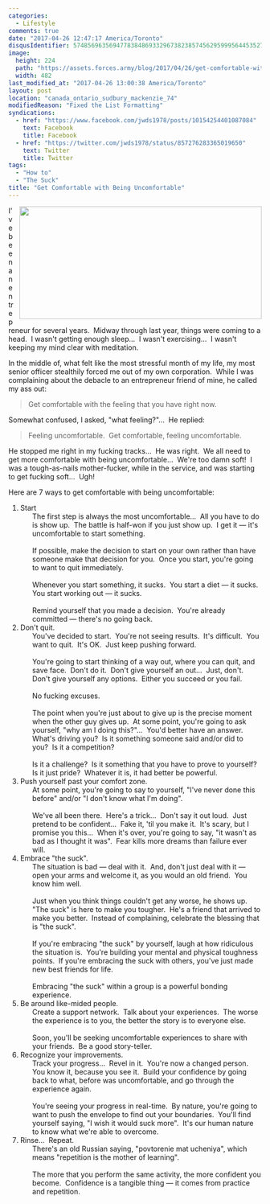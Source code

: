 ```yaml
---
categories:
  - Lifestyle
comments: true
date: "2017-04-26 12:47:17 America/Toronto"
disqusIdentifier: 5748569635694778384869332967382385745629599956445352795977453736626928282566242477467367628869326966
image:
  height: 224
  path: "https://assets.forces.army/blog/2017/04/26/get-comfortable-with-being-uncomfortable/hotlink-ok/innominate_1_482x224.png"
  width: 482
last_modified_at: "2017-04-26 13:00:38 America/Toronto"
layout: post
location: "canada_ontario_sudbury_mackenzie_74"
modifiedReason: "Fixed the List Formatting"
syndications:
  - href: "https://www.facebook.com/jwds1978/posts/10154254401087084"
    text: Facebook
    title: Facebook
  - href: "https://twitter.com/jwds1978/status/857276283365019650"
    text: Twitter
    title: Twitter
tags:
  - "How to"
  - "The Suck"
title: "Get Comfortable with Being Uncomfortable"
---
```


<img
  alt="" height="224" src="{{ site.uri.assets }}/blog/2017/04/26/get-comfortable-with-being-uncomfortable/innominate_1_482x224.png"
  style="border: 0px; float: right; margin-bottom: 10px; margin-left: 10px;" width="482" />
<p>
  I've been an entrepreneur for several years.&nbsp; Midway through last year, things were coming to a head.&nbsp; I wasn't getting enough sleep&hellip;&nbsp; I
  wasn't exercising&hellip;&nbsp; I wasn't keeping my mind clear with meditation.
</p>
<p>
  In the middle of, what felt like the most stressful month of my life, my most senior officer stealthily forced me out of my own corporation.&nbsp; While I was
  complaining about the debacle to an entrepreneur friend of mine, he called my ass out:
  <blockquote>
    Get comfortable with the feeling that you have right now.
  </blockquote>
</p>
<!-- excerptBreak -->
<p>
  Somewhat confused, I asked, &quot;what feeling?&quot;&hellip;&nbsp; He replied:
  <blockquote>
    Feeling uncomfortable.&nbsp; Get comfortable, feeling uncomfortable.
  </blockquote>
</p>
<p>
  He stopped me right in my fucking tracks&hellip;&nbsp; He was right.&nbsp; We all need to get more comfortable with being uncomfortable&hellip;&nbsp; We're
  too damn soft!&nbsp; I was a tough-as-nails mother-fucker, while in the service, and was starting to get fucking soft&hellip;&nbsp; Ugh!
</p>
<p>
  Here are 7 ways to get comfortable with being uncomfortable:
  <ol style="list-style-type: decimal;">
    <li>
      Start
      <ul style="list-style-type: none;">
        <li>
          The first step is always the most uncomfortable&hellip;&nbsp; All you have to do is show up.&nbsp; The battle is half-won if you just show up.&nbsp; I
          get it &#8212; it's uncomfortable to start something.<br />
          &nbsp;<br />
          If possible, make the decision to start on your own rather than have someone make that decision for you.&nbsp; Once you start, you're going to want to
          quit immediately.<br />
          &nbsp;<br />
          Whenever you start something, it sucks.&nbsp; You start a diet &#8212; it sucks.&nbsp; You start working out &#8212; it sucks.<br />
          &nbsp;<br />
          Remind yourself that you made a decision.&nbsp; You're already committed &#8212; there's no going back.
        </li>
      </ul>
    </li>
    <li>
      Don't quit.
      <ul style="list-style-type: none;">
        <li>
          You've decided to start.&nbsp; You're not seeing results.&nbsp; It's difficult.&nbsp; You want to quit.&nbsp; It's OK.&nbsp; Just keep pushing
          forward.<br />
          &nbsp;<br />
          You're going to start thinking of a way out, where you can quit, and save face.&nbsp; Don't do it.&nbsp; Don't give yourself an out&hellip;&nbsp;
          Just, don't.&nbsp; Don't give yourself any options.&nbsp; Either you succeed or you fail.<br />
          &nbsp;<br />
          No fucking excuses.<br />
          &nbsp;<br />
          The point when you're just about to give up is the precise moment when the other guy gives up.&nbsp; At some point, you're going to ask yourself,
          &quot;why am I doing this?&quot;&hellip;&nbsp; You'd better have an answer.&nbsp; What's driving you?&nbsp; Is it something someone said and/or did to
          you?&nbsp; Is it a competition?<br />
          &nbsp;<br />
          Is it a challenge?&nbsp; Is it something that you have to prove to yourself?&nbsp; Is it just pride?&nbsp; Whatever it is, it had better be powerful.
        </li>
      </ul>
    </li>
    <li>
      Push yourself past your comfort zone.
      <ul style="list-style-type: none;">
        <li>
          At some point, you're going to say to yourself, &quot;I've never done this before&quot; and/or &quot;I don't know what I'm doing&quot;.<br />
          &nbsp;<br />
          We've all been there.&nbsp; Here's a trick&hellip;&nbsp; Don't say it out loud.&nbsp; Just pretend to be confident&hellip;&nbsp; Fake it, 'til you
          make it.&nbsp; It's scary, but I promise you this&hellip;&nbsp; When it's over, you're going to say, &quot;it wasn't as bad as I thought it
          was&quot;.&nbsp; Fear kills more dreams than failure ever will.
        </li>
      </ul>
    </li>
    <li>
      Embrace &quot;the suck&quot;.
      <ul style="list-style-type: none;">
        <li>
          The situation is bad &#8212; deal with it.&nbsp; And, don't just deal with it &#8212; open your arms and welcome it, as you would an old friend.&nbsp;
          You know him well.<br />
          &nbsp;<br />
          Just when you think things couldn't get any worse, he shows up.&nbsp; &quot;The suck&quot; is here to make you tougher.&nbsp; He's a friend that
          arrived to make you better.&nbsp; Instead of complaining, celebrate the blessing that is &quot;the suck&quot;.<br />
          &nbsp;<br />
          If you're embracing &quot;the suck&quot; by yourself, laugh at how ridiculous the situation is.&nbsp; You're building your mental and physical
          toughness points.&nbsp; If you're embracing the suck with others, you've just made new best friends for life.<br />
          &nbsp;<br />
          Embracing &quot;the suck&quot; within a group is a powerful bonding experience.
        </li>
      </ul>
    </li>
    <li>
      Be around like-mided people.
      <ul style="list-style-type: none;">
        <li>
          Create a support network.&nbsp; Talk about your experiences.&nbsp; The worse the experience is to you, the better the story is to everyone else.<br />
          &nbsp;<br />
          Soon, you'll be seeking uncomfortable experiences to share with your friends.&nbsp; Be a good story-teller.
        </li>
      </ul>
    </li>
    <li>
      Recognize your improvements.
      <ul style="list-style-type: none;">
        <li>
          Track your progress&hellip;&nbsp; Revel in it.&nbsp; You're now a changed person.&nbsp; You know it, because you see it.&nbsp; Build your confidence
          by going back to what, before was uncomfortable, and go through the experience again.<br />
          &nbsp;<br />
          You're seeing your progress in real-time.&nbsp; By nature, you're going to want to push the envelope to find out your boundaries.&nbsp; You'll find
          yourself saying, &quot;I wish it would suck more&quot;.&nbsp; It's our human nature to know what we're able to overcome.
        </li>
      </ul>
    </li>
    <li>
      Rinse&hellip;&nbsp; Repeat.
      <ul style="list-style-type: none;">
        <li>
          There's an old Russian saying, &quot;povtorenie mat ucheniya&quot;, which means &quot;repetition is the mother of learning&quot;.<br />
          &nbsp;<br />
          The more that you perform the same activity, the more confident you become.&nbsp; Confidence is a tangible thing &#8212; it comes from practice and
          repetition.
        </li>
      </ul>
    </li>
  </ol>
</p>

